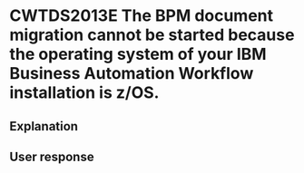 # CWTDS2013E The BPM document migration cannot be started because the operating system of your IBM Business Automation Workflow installation is z/OS.

## Explanation

## User response